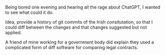 Being bored one evening  and hearing all the rage about ChatGPT,
I wanted to see what could it do.

Idea, provide a history of git commits of the Irish consitutation,
so that I could diff between the changes and that changes suggested but not applied.


A friend of mine working for a government body did explain they used a complicated form of diff software for comparing legal contracts.
